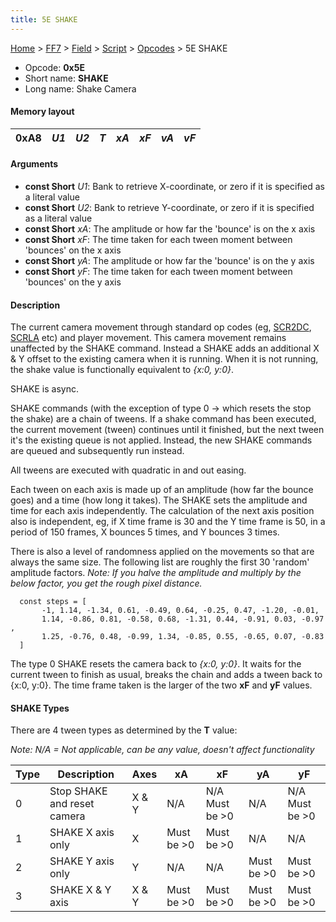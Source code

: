 ```yaml
---
title: 5E SHAKE
---
```


[Home](../../../../Main%20Page.md.md) > [FF7](../../../../FF7.md) > [Field](../../../Field.md) > [Script](../../Script.md) > [Opcodes](../Opcodes.md) > 5E SHAKE

-   Opcode: **0x5E**
-   Short name: **SHAKE**
-   Long name: Shake Camera

#### Memory layout

| 0xA8 | *U1* | *U2* | *T* | *xA* | *xF* | *vA* | *vF* |
|------|------|------|-----|------|------|------|------|

#### Arguments

-   **const Short** *U1*: Bank to retrieve X-coordinate, or zero if it
    is specified as a literal value
-   **const Short** *U2*: Bank to retrieve Y-coordinate, or zero if it
    is specified as a literal value
-   **const Short** *xA*: The amplitude or how far the 'bounce' is on
    the x axis
-   **const Short** *xF*: The time taken for each tween moment between
    'bounces' on the x axis
-   **const Short** *yA*: The amplitude or how far the 'bounce' is on
    the y axis
-   **const Short** *yF*: The time taken for each tween moment between
    'bounces' on the y axis

#### Description

The current camera movement through standard op codes (eg, [SCR2DC][],
[SCRLA][] etc) and player movement. This camera movement remains
unaffected by the SHAKE command. Instead a SHAKE adds an additional X &
Y offset to the existing camera when it is running. When it is not
running, the shake value is functionally equivalent to *{x:0, y:0}*.

SHAKE is async.

SHAKE commands (with the exception of type 0 -&gt; which resets the stop
the shake) are a chain of tweens. If a shake command has been executed,
the current movement (tween) continues until it finished, but the next
tween it's the existing queue is not applied. Instead, the new SHAKE
commands are queued and subsequently run instead.

All tweens are executed with quadratic in and out easing.

Each tween on each axis is made up of an amplitude (how far the bounce
goes) and a time (how long it takes). The SHAKE sets the amplitude and
time for each axis independently. The calculation of the next axis
position also is independent, eg, if X time frame is 30 and the Y time
frame is 50, in a period of 150 frames, X bounces 5 times, and Y bounces
3 times.

There is also a level of randomness applied on the movements so that are
always the same size. The following list are roughly the first 30
'random' amplitude factors. *Note: If you halve the amplitude and
multiply by the below factor, you get the rough pixel distance.*

`  const steps = [`  
`       -1, 1.14, -1.34, 0.61, -0.49, 0.64, -0.25, 0.47, -1.20, -0.01,`  
`       1.14, -0.86, 0.81, -0.58, 0.68, -1.31, 0.44, -0.91, 0.03, -0.97,`  
`       1.25, -0.76, 0.48, -0.99, 1.34, -0.85, 0.55, -0.65, 0.07, -0.83`  
`  ]`

The type 0 SHAKE resets the camera back to *{x:0, y:0}*. It waits for
the current tween to finish as usual, breaks the chain and adds a tween
back to {x:0, y:0}. The time frame taken is the larger of the two **xF**
and **yF** values.

#### SHAKE Types

There are 4 tween types as determined by the **T** value:

*Note: N/A = Not applicable, can be any value, doesn't affect
functionality*

| Type | Description                 | Axes  | xA            | xF                | yA            | yF                |
|------|-----------------------------|-------|---------------|-------------------|---------------|-------------------|
| 0    | Stop SHAKE and reset camera | X & Y | N/A           | N/A Must be &gt;0 | N/A           | N/A Must be &gt;0 |
| 1    | SHAKE X axis only           | X     | Must be &gt;0 | Must be &gt;0     | N/A           | N/A               |
| 2    | SHAKE Y axis only           | Y     | N/A           | N/A               | Must be &gt;0 | Must be &gt;0     |
| 3    | SHAKE X & Y axis            | X & Y | Must be &gt;0 | Must be &gt;0     | Must be &gt;0 | Must be &gt;0     |

  [SCR2DC]: 66%20SCR2DC.md "wikilink"
  [SCRLA]: 63%20SCRLA.md "wikilink"
